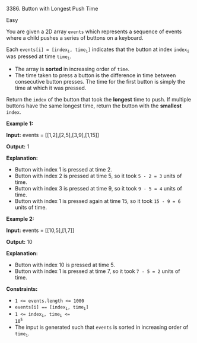 3386\. Button with Longest Push Time

Easy

You are given a 2D array `events` which represents a sequence of events where a child pushes a series of buttons on a keyboard.

Each <code>events[i] = [index<sub>i</sub>, time<sub>i</sub>]</code> indicates that the button at index <code>index<sub>i</sub></code> was pressed at time <code>time<sub>i</sub></code>.

*   The array is **sorted** in increasing order of `time`.
*   The time taken to press a button is the difference in time between consecutive button presses. The time for the first button is simply the time at which it was pressed.

Return the `index` of the button that took the **longest** time to push. If multiple buttons have the same longest time, return the button with the **smallest** `index`.

**Example 1:**

**Input:** events = [[1,2],[2,5],[3,9],[1,15]]

**Output:** 1

**Explanation:**

*   Button with index 1 is pressed at time 2.
*   Button with index 2 is pressed at time 5, so it took `5 - 2 = 3` units of time.
*   Button with index 3 is pressed at time 9, so it took `9 - 5 = 4` units of time.
*   Button with index 1 is pressed again at time 15, so it took `15 - 9 = 6` units of time.

**Example 2:**

**Input:** events = [[10,5],[1,7]]

**Output:** 10

**Explanation:**

*   Button with index 10 is pressed at time 5.
*   Button with index 1 is pressed at time 7, so it took `7 - 5 = 2` units of time.

**Constraints:**

*   `1 <= events.length <= 1000`
*   <code>events[i] == [index<sub>i</sub>, time<sub>i</sub>]</code>
*   <code>1 <= index<sub>i</sub>, time<sub>i</sub> <= 10<sup>5</sup></code>
*   The input is generated such that `events` is sorted in increasing order of <code>time<sub>i</sub></code>.